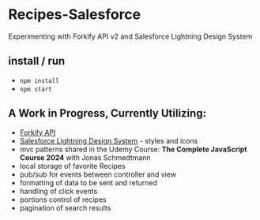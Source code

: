 # Recipes-Salesforce

Experimenting with Forkify API v2 and Salesforce Lightning Design System

## install / run

- `npm install`
- `npm start`

## A Work in Progress, Currently Utilizing:

- [Forkify API](https://forkify-api.herokuapp.com/v2/)
- [Salesforce Lightning Design System](https://developer.salesforce.com/docs/platform/lwr/guide/lwr-slds.html) - styles and icons
- mvc patterns shared in the Udemy Course: **The Complete JavaScript Course 2024** with Jonas Schmedtmann
- local storage of favorite Recipes
- pub/sub for events between controller and view
- formatting of data to be sent and returned
- handling of click events
- portions control of recipes
- pagination of search results
